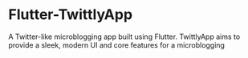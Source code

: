 # Flutter-TwittlyApp
A Twitter-like microblogging app built using Flutter. TwittlyApp aims to provide a sleek, modern UI and core features for a microblogging
